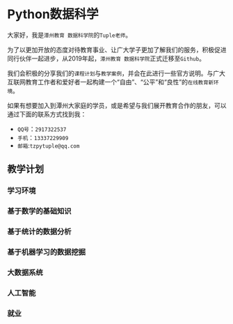 # Python数据科学

大家好，我是`潭州教育 数据科学院`的`Tuple老师`。

为了以更加开放的态度对待教育事业、让广大学子更加了解我们的服务，积极促进同行伙伴一起进步，从2019年起，`潭州教育 数据科学院`正式迁移至`Github`。

我们会积极的分享我们的`课程计划`与`教学案例`，并会在此进行一些官方说明。与广大互联网教育工作者和爱好者一起构建一个“自由”、“公平”和“良性”的`在线教育新环境`。

如果有想要加入到潭州大家庭的学员，或是希望与我们展开教育合作的朋友，可以通过下面的联系方式找到我：

* `QQ号`：`2917322537`
* `手机`：`13337229909`
* `邮箱`:`tzpytuple@qq.com`



## 教学计划

### 学习环境

### 基于数学的基础知识

###  基于统计的数据分析

### 基于机器学习的数据挖掘

### 大数据系统

### 人工智能

### 就业







